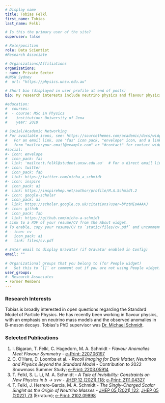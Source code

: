 ```yaml
---
# Display name
title: Tobias Felkl
first_name: Tobias
last_name: Felkl

# Is this the primary user of the site?
superuser: false

# Role/position
role: Data Scientist
#Research Associate

# Organizations/Affiliations
organizations:
- name: Private Sector
#UNSW Sydney
#  url: "https://physics.unsw.edu.au"

# Short bio (displayed in user profile at end of posts)
bio: My research interests include neutrino physics and flavour physics.

#education:
#  courses:
#  - course: MSc in Physics
#    institution: University of Jena
#    year: 2018

# Social/Academic Networking
# For available icons, see: https://sourcethemes.com/academic/docs/widgets/#icons
#   For an email link, use "fas" icon pack, "envelope" icon, and a link in the
#   form "mailto:your-email@example.com" or "#contact" for contact widget.
#social:
#- icon: envelope
#  icon_pack: fas
#  link: 'mailto:t.felkl@student.unsw.edu.au'  # For a direct email link, use "mailto:test@example.org". #contact
#- icon: twitter
#  icon_pack: fab
#  link: https://twitter.com/micha_a_schmidt
#- icon: inspire
#  icon_pack: ai
#  link: https://inspirehep.net/author/profile/M.A.Schmidt.2
#- icon: google-scholar
#  icon_pack: ai
#  link: https://scholar.google.co.uk/citations?user=bPztMIoAAAAJ
#- icon: github
#  icon_pack: fab
#  link: https://github.com/micha-a-schmidt
# Link to a PDF of your resume/CV from the About widget.
# To enable, copy your resume/CV to `static/files/cv.pdf` and uncomment the lines below.  
# - icon: cv
#   icon_pack: ai
#   link: files/cv.pdf

# Enter email to display Gravatar (if Gravatar enabled in Config)
email: ""
  
# Organizational groups that you belong to (for People widget)
#   Set this to `[]` or comment out if you are not using People widget.  
user_groups:
#- Research Associates
- Former Members
---
```

### Research Interests
Tobias is broadly interested in open questions regarding the Standard Model of Particle Physics. He has recently been working in flavour physics, with an emphasis on neutrino mass models and the observed anomalies in B-meson decays. Tobias's PhD supervisor was [Dr. Michael Schmidt](http://www.sydney-cppc.org/author/michael-a-schmidt).

### Selected Publications
1. I. Bigaran, T. Felkl, C. Hagedorn, M. A. Schmidt - *Flavour Anomalies Meet Flavour Symmetry* - [e-Print: 2207.06197](https://arxiv.org/abs/2207.06197)
2. C. O’Hare, D. Loomba et al. - *Recoil Imaging for Dark Matter, Neutrinos and Physics Beyond the Standard Model* - Contribution to 2022 Snowmass Summer Study; [e-Print: 2203.05914](https://arxiv.org/abs/2203.05914)
3. T. Felkl, S. L. Li, M. A. Schmidt - *A Tale of Invisibility: Constraints on New Physics in $b\to s \nu\nu$* - [JHEP 12 (2021) 118](https://doi.org/10.1007/JHEP12(2021)118); [e-Print: 2111.04327](https://arxiv.org/abs/2111.04327)
4. T. Felkl, J. Herrero-Garcia, M. A. Schmidt - *The Singly-Charged Scalar Singlet as the Origin of Neutrino Masses* - [JHEP 05 (2021) 122](https://doi.org/10.1007/JHEP05(2021)122), [JHEP 05 (2022) 73](https://doi.org/10.1007/JHEP05(2022)073) (Erratum); [e-Print: 2102.09898](https://arxiv.org/abs/2102.09898)
